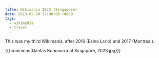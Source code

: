 ```yaml
---
title: Wikimania 2023 (Singapore)
date: 2023-08-20 17:00:00 +0800
tags:
  - wikimedia
  - travel
---
```


This was my third Wikimania, after 2016 (Esino Lario) and 2017 (Montreal).

{{{commons|Qantas Kununurra at Singapore, 2023.jpg}}}
